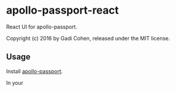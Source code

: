 # apollo-passport-react

React UI for apollo-passport.

Copyright (c) 2016 by Gadi Cohen, released under the MIT license.

## Usage

Install [apollo-passport](https://www.npmjs.com/package/apollo-passport).

In your 